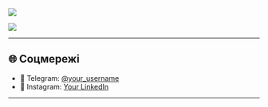 <img src="https://i.pinimg.com/originals/4d/48/a9/4d48a9a11b25f7186332ef52d076a53f.gif"  />
<p>
  <img src="https://skillicons.dev/icons?i=js,ts,nodejs,express,react,mongodb,postgres,git,github,docker,linux" />
</p>

---

## 🌐 Соцмережі
- 📩 Telegram: [@your_username](https://t.me/diwwmix)  
- 💼 Instagram: [Your LinkedIn](https://instagram.com/diwmix)  

---

